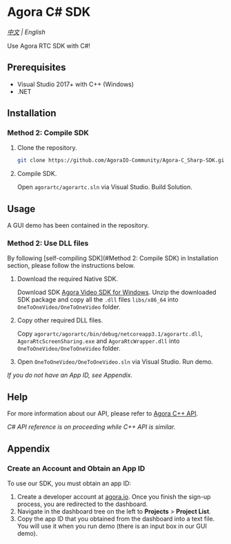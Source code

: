 # Agora C# SDK
*[中文](Readme.zh.md) | English*

Use Agora RTC SDK with C#! 

## Prerequisites

- Visual Studio 2017+ with C++ (Windows)
- .NET

## Installation

### Method 2: Compile SDK

1. Clone the repository.

   ```bash
   git clone https://github.com/AgoraIO-Community/Agora-C_Sharp-SDK.git
   ```

2. Compile SDK.

   Open `agorartc/agorartc.sln` via Visual Studio. Build Solution. 

## Usage

A GUI demo has been contained in the repository.

### Method 2: Use DLL files

By following [self-compiling SDK](#Method 2: Compile SDK) in Installation section, please follow the instructions below.

1. Download the required Native SDK.

   Download SDK [Agora Video SDK for Windows](https://download.agora.io/sdk/release/Agora_Native_SDK_for_Windows_v3_4_6_FULL.zip). Unzip the downloaded SDK package and copy all the `.dll` files `libs/x86_64` into `OneToOneVideo/OneToOneVideo` folder.

2. Copy other required DLL files.

   Copy `agorartc/agorartc/bin/debug/netcoreapp3.1/agorartc.dll`, `AgoraRtcScreenSharing.exe` and  `AgoraRtcWrapper.dll` into `OneToOneVideo/OneToOneVideo` folder.

3. Open `OneToOneVideo/OneToOneVideo.sln` via Visual Studio. Run demo.

*If you do not have an App ID, see Appendix.*

## Help

For more information about our API, please refer to [Agora C++ API](https://docs.agora.io/en/Video/API%20Reference/cpp/v3.1.2/index.html).

*C# API reference is on proceeding while C++ API is similar.*

## Appendix

### Create an Account and Obtain an App ID

To use our SDK, you must obtain an app ID: 

1. Create a developer account at [agora.io](https://dashboard.agora.io/signin/). Once you finish the sign-up process, you are redirected to the dashboard.
2. Navigate in the dashboard tree on the left to **Projects** > **Project List**.
3. Copy the app ID that you obtained from the dashboard into a text file. You will use it when you run demo (there is an input box in our GUI demo).
